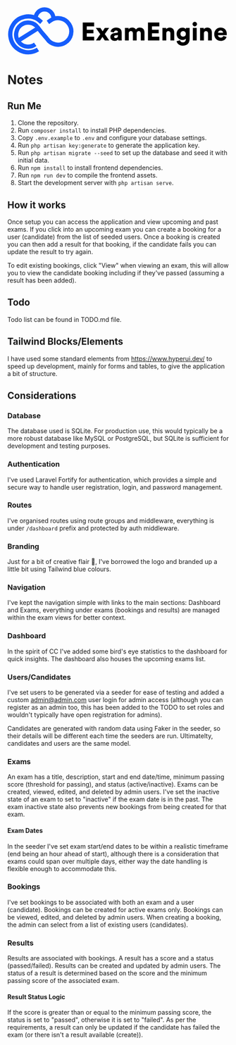 <p align="center"><svg width="526px" height="116px" viewBox="0 0 526 116" version="1.1" xmlns="http://www.w3.org/2000/svg" xmlns:xlink="http://www.w3.org/1999/xlink">
    <title>Artboard</title>
    <g id="Artboard" width="300" stroke="none" stroke-width="1" fill="none" fill-rule="evenodd">
        <g id="EE-Logo" transform="translate(-9.491, 6.933)" stroke="#155DFC" stroke-width="10">
            <path d="M101.599431,75.201779 C95.9005621,66.0835888 91.106957,59.6264715 83.7188868,45.7315324 C76.3308166,31.8365933 59.0775287,26.5617338 45.1825896,33.9498039 C31.2876505,41.3378741 26.012791,58.5911621 33.4008612,72.4861012 C40.7889314,86.3810403 58.0422193,91.6558998 71.9371584,84.2678296" id="Path" transform="translate(65.8297, 59.1088) rotate(-8) translate(-65.8297, -59.1088)"></path>
            <path d="M161.065282,52.5669724 C161.065282,35.1700028 146.962251,21.0669724 129.565282,21.0669724 C112.168312,21.0669724 98.0652819,35.1700028 98.0652819,52.5669724 C98.0652819,69.963942 112.168312,84.0669724 129.565282,84.0669724 L138.04591,83.7101673" id="Path" transform="translate(129.5653, 52.567) rotate(147) translate(-129.5653, -52.567)"></path>
            <path d="M97.882905,41.163839 C91.2382777,26.3594436 76.3680859,16.0485793 59.0896627,16.0485793 C35.6175608,16.0485793 16.5896627,35.0764775 16.5896627,58.5485793 C16.5896627,82.0206812 35.6175608,101.048579 59.0896627,101.048579 L70.1585043,99.7084267" id="Path" transform="translate(57.2363, 58.5486) scale(-1, 1) rotate(147) translate(-57.2363, -58.5486)"></path>
            <path d="M107.822209,-10.1350987 C96.2242288,-10.1350987 86.8222085,-0.733078411 86.8222085,10.8649013 C86.8222085,22.4628811 96.2242288,31.8649013 107.822209,31.8649013" id="Path" transform="translate(97.3222, 10.8649) rotate(89) translate(-97.3222, -10.8649)"></path>
            <line x1="37.4910294" y1="73.0669724" x2="80.4910294" y2="46.0669724" id="Path-2"></line>
        </g>
        <g id="ExamEngine" transform="translate(178.62, 36.72)" fill="#000000" fill-rule="nonzero">
            <polygon id="Path" points="27 44.28 27 35.28 9.48 35.28 9.48 27.12 25.32 27.12 25.32 18.78 9.48 18.78 9.48 10.68 26.94 10.68 26.94 1.74 0 1.74 0 44.28"></polygon>
            <path d="M31.2,44.28 L41.22,44.28 C42.84,41.82 45.06,38.28 46.68,35.88 L52.2,44.28 L62.88,44.28 C59.46,39.48 55.56,33.84 52.2,29.04 L62.52,14.46 L52.32,14.46 L47.1,22.62 L41.76,14.46 L31.02,14.46 L41.46,29.4 L31.2,44.28 Z" id="Path"></path>
            <path d="M65.4,36.06 C65.4,40.8 69.18,45.12 75.72,45.12 C79.68,45.12 82.56,43.44 84.12,40.92 C84.12,42.96 84.36,44.04 84.42,44.28 L92.64,44.28 C92.58,43.98 92.28,42 92.28,39.66 L92.28,25.08 C92.28,18.96 88.74,13.56 79.08,13.56 C70.32,13.56 66.36,19.2 66,23.46 L73.92,25.08 C74.1,22.86 75.84,20.7 79.02,20.7 C81.9,20.7 83.4,22.2 83.4,23.94 C83.4,24.96 82.86,25.74 81.24,25.98 L74.22,27.06 C69.3,27.78 65.4,30.78 65.4,36.06 Z M77.94,38.52 C75.42,38.52 74.4,37.02 74.4,35.46 C74.4,33.36 75.84,32.46 77.76,32.16 L83.4,31.26 L83.4,32.58 C83.4,37.2 80.64,38.52 77.94,38.52 Z" id="Shape"></path>
            <path d="M109.08,44.28 L109.08,27.12 C109.08,24.42 110.82,21.96 114,21.96 C117.3,21.96 118.8,24.18 118.8,27 L118.8,44.28 L127.8,44.28 L127.8,27.06 C127.8,24.42 129.54,21.96 132.78,21.96 C136.02,21.96 137.52,24.18 137.52,27 L137.52,44.28 L146.34,44.28 L146.34,24.96 C146.34,16.86 140.94,13.56 135.3,13.56 C131.28,13.56 128.4,14.88 126.06,18.24 C124.56,15.3 121.5,13.56 117.24,13.56 C114,13.56 110.16,15.24 108.66,17.88 L108.66,14.46 L99.96,14.46 L99.96,44.28 L109.08,44.28 Z" id="Path"></path>
            <polygon id="Path" points="181.62 44.28 181.62 35.28 164.1 35.28 164.1 27.12 179.94 27.12 179.94 18.78 164.1 18.78 164.1 10.68 181.56 10.68 181.56 1.74 154.62 1.74 154.62 44.28"></polygon>
            <path d="M198,27.18 C198,24.18 199.92,21.96 202.92,21.96 C206.22,21.96 207.78,24.18 207.78,27.12 L207.78,44.28 L216.9,44.28 L216.9,25.56 C216.9,19.02 213.54,13.68 206.04,13.68 C202.98,13.68 199.32,15.06 197.7,17.88 L197.7,14.46 L188.88,14.46 L188.88,44.28 L198,44.28 L198,27.18 Z" id="Path"></path>
            <path d="M222.48,45.96 C223.32,51.3 228.78,56.58 237.36,56.58 C248.52,56.58 253.32,49.14 253.32,40.56 L253.32,14.46 L244.62,14.46 L244.62,17.64 C243.78,16.08 241.2,13.92 236.34,13.92 C228.18,13.92 222.48,20.64 222.48,28.5 C222.48,36.78 228.42,43.02 236.34,43.02 C240.66,43.02 243.24,41.28 244.32,39.66 L244.32,41.04 C244.32,46.44 241.5,48.66 236.94,48.66 C233.52,48.66 231.12,46.56 230.52,43.68 L222.48,45.96 Z M238.02,35.1 C234.36,35.1 231.6,32.58 231.6,28.5 C231.6,24.42 234.6,21.9 238.02,21.9 C241.44,21.9 244.38,24.42 244.38,28.5 C244.38,32.58 241.74,35.1 238.02,35.1 Z" id="Shape"></path>
            <path d="M270.12,44.28 L270.12,14.46 L261,14.46 L261,44.28 L270.12,44.28 Z M260.22,5.34 C260.22,8.28 262.62,10.68 265.5,10.68 C268.5,10.68 270.9,8.28 270.9,5.34 C270.9,2.4 268.5,0 265.5,0 C262.62,0 260.22,2.4 260.22,5.34 Z" id="Shape"></path>
            <path d="M287.22,27.18 C287.22,24.18 289.14,21.96 292.14,21.96 C295.44,21.96 297,24.18 297,27.12 L297,44.28 L306.12,44.28 L306.12,25.56 C306.12,19.02 302.76,13.68 295.26,13.68 C292.2,13.68 288.54,15.06 286.92,17.88 L286.92,14.46 L278.1,14.46 L278.1,44.28 L287.22,44.28 L287.22,27.18 Z" id="Path"></path>
            <path d="M320.7,25.8 C320.88,23.58 322.8,20.76 326.64,20.76 C330.96,20.76 332.52,23.52 332.64,25.8 L320.7,25.8 Z M333.3,33.54 C332.46,35.88 330.6,37.44 327.3,37.44 C323.76,37.44 320.7,35.04 320.52,31.68 L341.28,31.68 C341.34,31.5 341.46,30.12 341.46,28.86 C341.46,19.26 335.76,13.56 326.52,13.56 C318.78,13.56 311.64,19.68 311.64,29.28 C311.64,39.3 318.96,45.18 327.18,45.18 C334.74,45.18 339.48,40.86 340.92,35.7 L333.3,33.54 Z" id="Shape"></path>
        </g>
    </g>
</svg></p>

# Notes

## Run Me
1. Clone the repository.
2. Run `composer install` to install PHP dependencies.
3. Copy `.env.example` to `.env` and configure your database settings.
4. Run `php artisan key:generate` to generate the application key.
5. Run `php artisan migrate --seed` to set up the database and seed it with initial data.
6. Run `npm install` to install frontend dependencies.
7. Run `npm run dev` to compile the frontend assets.
8. Start the development server with `php artisan serve`.

## How it works
Once setup you can access the application and view upcoming and past exams. If you click into an upcoming exam you can create a booking for a user (candidate) from the list of seeded users. Once a booking is created you can then add a result for that booking, if the candidate fails you can update the result to try again.

To edit existing bookings, click "View" when viewing an exam, this will allow you to view the candidate booking including if they've passed (assuming a result has been added). 

## Todo
Todo list can be found in TODO.md file.

## Tailwind Blocks/Elements
I have used some standard elements from https://www.hyperui.dev/ to speed up development, mainly for forms and tables, to give the application a bit of structure.

## Considerations

### Database 
The database used is SQLite. For production use, this would typically be a more robust database like MySQL or PostgreSQL, but SQLite is sufficient for development and testing purposes.

### Authentication
I've used Laravel Fortify for authentication, which provides a simple and secure way to handle user registration, login, and password management.

### Routes
I've organised routes using route groups and middleware, everything is under `/dashboard` prefix and protected by auth middleware.

### Branding
Just for a bit of creative flair 💃, I've borrowed the logo and branded up a little bit using Tailwind blue colours.

### Navigation
I've kept the navigation simple with links to the main sections: Dashboard and Exams, everything under exams (bookings and results) are managed within the exam views for better context. 

### Dashboard
In the spirit of CC I've added some bird's eye statistics to the dashboard for quick insights. The dashboard also houses the upcoming exams list.

### Users/Candidates
I've set users to be generated via a seeder for ease of testing and added a custom admin@admin.com user login for admin access (although you can register as an admin too, this has been added to the TODO to set roles and wouldn't typically have open registration for admins).

Candidates are generated with random data using Faker in the seeder, so their details will be different each time the seeders are run. Ultimatelty, candidates and users are the same model.

### Exams
An exam has a title, description, start and end date/time, minimum passing score (threshold for passing), and status (active/inactive). Exams can be created, viewed, edited, and deleted by admin users. I've set the inactive state of an exam to set to "inactive" if the exam date is in the past. The exam inactive state also prevents new bookings from being created for that exam.

#### Exam Dates
In the seeder I've set exam start/end dates to be within a realistic timeframe (end being an hour ahead of start), although there is a consideration that exams could span over multiple days, either way the date handling is flexible enough to accommodate this.

### Bookings
I've set bookings to be associated with both an exam and a user (candidate). Bookings can be created for active exams only. Bookings can be viewed, edited, and deleted by admin users. When creating a booking, the admin can select from a list of existing users (candidates). 

### Results
Results are associated with bookings. A result has a score and a status (passed/failed). Results can be created and updated by admin users. The status of a result is determined based on the score and the minimum passing score of the associated exam. 

#### Result Status Logic
If the score is greater than or equal to the minimum passing score, the status is set to "passed", otherwise it is set to "failed". As per the requirements, a result can only be updated if the candidate has failed the exam (or there isn't a result available (create)).
